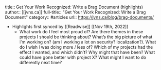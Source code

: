 title:: Get Your Work Recognized: Write a Brag Document (highlights)
author:: [[jvns.ca]]
full-title:: "Get Your Work Recognized: Write a Brag Document"
category:: #articles
url:: https://jvns.ca/blog/brag-documents/

- Highlights first synced by [[Readwise]] [[Nov 19th, 2022]]
	- What work do I feel most proud of?
	  Are there themes in these projects I should be thinking about? What’s the big picture of what I’m working on? (am I working a lot on security? localization?).
	  What do I wish I was doing more / less of?
	  Which of my projects had the effect I wanted, and which didn’t? Why might that have been?
	  What could have gone better with project X? What might I want to do differently next time?